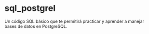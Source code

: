 # sql_postgrel
Un código SQL básico que te permitirá practicar y aprender a manejar bases de datos en PostgreSQL. 
